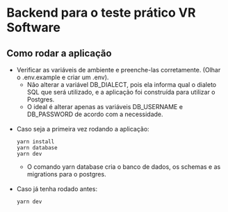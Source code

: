 # Backend para o teste prático VR Software

## Como rodar a aplicação

* Verificar as variáveis de ambiente e preenche-las corretamente. (Olhar o .env.example e criar um .env).
  - Não alterar a variável DB_DIALECT, pois ela informa qual o dialeto SQL que será utilizado, e a aplicação foi construída para utilizar o Postgres.
  - O ideal é alterar apenas as variáveis DB_USERNAME e DB_PASSWORD de acordo com a necessidade.
<br></br>
* Caso seja a primeira vez rodando a aplicação:
  ```
  yarn install
  yarn database
  yarn dev
  ```
  - O comando yarn database cria o banco de dados, os schemas e as migrations para o postgres.
<br></br>
* Caso já tenha rodado antes:
  ```
  yarn dev
  ```